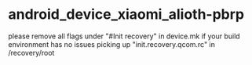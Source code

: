 # android_device_xiaomi_alioth-pbrp

please remove all flags under "#Init recovery" in device.mk if your build environment has no issues picking up "init.recovery.qcom.rc" in /recovery/root
